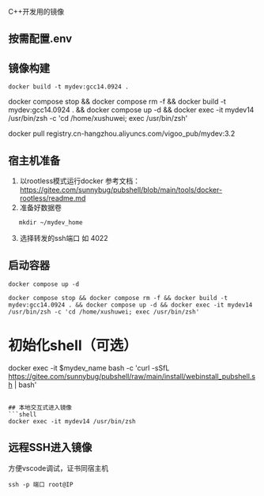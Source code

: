 C++开发用的镜像

## 按需配置.env

## 镜像构建
```shell
docker build -t mydev:gcc14.0924 .
```

docker compose stop && docker compose rm -f && docker build -t mydev:gcc14.0924 . && docker compose up -d && docker exec -it mydev14 /usr/bin/zsh -c 'cd /home/xushuwei; exec /usr/bin/zsh'

docker pull registry.cn-hangzhou.aliyuncs.com/vigoo_pub/mydev:3.2

## 宿主机准备
1. 以rootless模式运行docker 
    参考文档：https://gitee.com/sunnybug/pubshell/blob/main/tools/docker-rootless/readme.md
2. 准备好数据卷
```shell
   mkdir ~/mydev_home
```
3. 选择转发的ssh端口
   如 4022

## 启动容器
```shell
docker compose up -d

docker compose stop && docker compose rm -f && docker build -t mydev:gcc14.0924 . && docker compose up -d && docker exec -it mydev14 /usr/bin/zsh -c 'cd /home/xushuwei; exec /usr/bin/zsh'     

```

# 初始化shell（可选）
docker exec -it $mydev_name bash -c 'curl -sSfL https://gitee.com/sunnybug/pubshell/raw/main/install/webinstall_pubshell.sh | bash'

```

## 本地交互式进入镜像
```shell
docker exec -it mydev14 /usr/bin/zsh 
```

## 远程SSH进入镜像
方便vscode调试，证书同宿主机
```shell
ssh -p 端口 root@IP
```